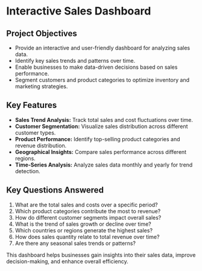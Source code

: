 # Interactive Sales Dashboard

## Project Objectives
- Provide an interactive and user-friendly dashboard for analyzing sales data.
- Identify key sales trends and patterns over time.
- Enable businesses to make data-driven decisions based on sales performance.
- Segment customers and product categories to optimize inventory and marketing strategies.

## Key Features
- **Sales Trend Analysis:** Track total sales and cost fluctuations over time.
- **Customer Segmentation:** Visualize sales distribution across different customer types.
- **Product Performance:** Identify top-selling product categories and revenue distribution.
- **Geographical Insights:** Compare sales performance across different regions.
- **Time-Series Analysis:** Analyze sales data monthly and yearly for trend detection.

## Key Questions Answered
1. What are the total sales and costs over a specific period?
2. Which product categories contribute the most to revenue?
3. How do different customer segments impact overall sales?
4. What is the trend of sales growth or decline over time?
5. Which countries or regions generate the highest sales?
6. How does sales quantity relate to total revenue over time?
7. Are there any seasonal sales trends or patterns?

This dashboard helps businesses gain insights into their sales data, improve decision-making, and enhance overall efficiency.
